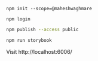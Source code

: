 
```
npm init --scope=@maheshwaghmare
```

```
npm login
```


```sh
npm publish --access public
```

```sh
npm run storybook
```

Visit http://localhost:6006/